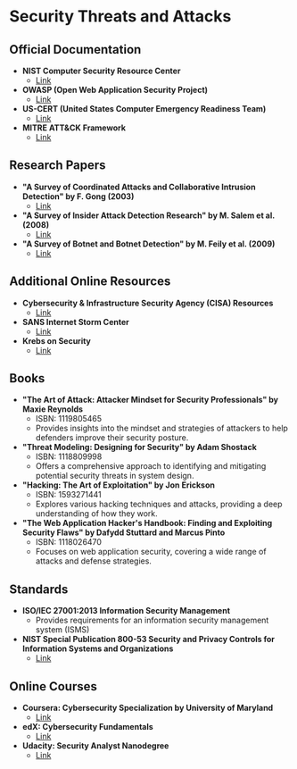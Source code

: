 # Security Threats and Attacks
## Official Documentation
- **NIST Computer Security Resource Center**
  - [Link](https://csrc.nist.gov/)
- **OWASP (Open Web Application Security Project)**
  - [Link](https://owasp.org/www-community/)
- **US-CERT (United States Computer Emergency Readiness Team)**
  - [Link](https://www.cisa.gov/uscert/)
- **MITRE ATT&CK Framework**
  - [Link](https://attack.mitre.org/)

## Research Papers
- **"A Survey of Coordinated Attacks and Collaborative Intrusion Detection" by F. Gong (2003)**
  - [Link](https://www.sciencedirect.com/science/article/abs/pii/S0167404803000180)
- **"A Survey of Insider Attack Detection Research" by M. Salem et al. (2008)**
  - [Link](https://link.springer.com/chapter/10.1007/978-0-387-77322-3_5)
- **"A Survey of Botnet and Botnet Detection" by M. Feily et al. (2009)**
  - [Link](https://ieeexplore.ieee.org/document/5137300)

## Additional Online Resources
- **Cybersecurity & Infrastructure Security Agency (CISA) Resources**
  - [Link](https://www.cisa.gov/cybersecurity)
- **SANS Internet Storm Center**
  - [Link](https://isc.sans.edu/)
- **Krebs on Security**
  - [Link](https://krebsonsecurity.com/)

## Books
- **"The Art of Attack: Attacker Mindset for Security Professionals" by Maxie Reynolds**
  - ISBN: 1119805465
  - Provides insights into the mindset and strategies of attackers to help defenders improve their security posture.
- **"Threat Modeling: Designing for Security" by Adam Shostack**
  - ISBN: 1118809998
  - Offers a comprehensive approach to identifying and mitigating potential security threats in system design.
- **"Hacking: The Art of Exploitation" by Jon Erickson**
  - ISBN: 1593271441
  - Explores various hacking techniques and attacks, providing a deep understanding of how they work.
- **"The Web Application Hacker's Handbook: Finding and Exploiting Security Flaws" by Dafydd Stuttard and Marcus Pinto**
  - ISBN: 1118026470
  - Focuses on web application security, covering a wide range of attacks and defense strategies.

## Standards
- **ISO/IEC 27001:2013 Information Security Management**
  - Provides requirements for an information security management system (ISMS)
- **NIST Special Publication 800-53 Security and Privacy Controls for Information Systems and Organizations**
  - [Link](https://csrc.nist.gov/publications/detail/sp/800-53/rev-5/final)

## Online Courses
- **Coursera: Cybersecurity Specialization by University of Maryland**
  - [Link](https://www.coursera.org/specializations/cyber-security)
- **edX: Cybersecurity Fundamentals**
  - [Link](https://www.edx.org/course/cybersecurity-fundamentals)
- **Udacity: Security Analyst Nanodegree**
  - [Link](https://www.udacity.com/course/security-analyst-nanodegree--nd698)
